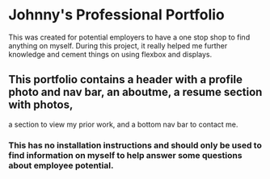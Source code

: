 # Johnny's Professional Portfolio
 This was created for potential employers to have a one stop shop to find anything on myself.
 During this project, it really helped me further knowledge and cement things on using flexbox and displays.
 
## This portfolio contains a header with a profile photo and nav bar, an aboutme, a resume section with photos,
a section to view my prior work, and a bottom nav bar to contact me.

### This has no installation instructions and should only be used to find information on myself to help answer some questions about employee potential.
